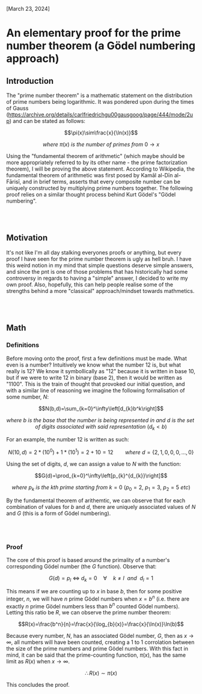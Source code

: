 [March 23, 2024]

# An elementary proof for the prime number theorem (a Gödel numbering approach)

## Introduction
The "prime number theorem" is a mathematic statement on the distribution of prime numbers being logarithmic. It was pondered upon during the times of Gauss (https://archive.org/details/carlfriedrichgu00gausgoog/page/444/mode/2up) and can be stated as follows:

```math
\pi(x)\sim\frac{x}{\ln(x)}
```
```math
where\ \pi(x)\ is\ the\ number\ of\ primes\ from\ 0\to x
```

Using the "fundamental theorem of arithmetic" (which maybe should be more appropriately referred to by its other name - the prime factorization theorem), I will be proving the above statement. According to Wikipedia, the fundamental theorem of arithmetic was first posed by Kamāl al-Dīn al-Fārisī, and in brief terms, asserts that every composite number can be uniquely constructed by multiplying prime numbers together. The following proof relies on a similar thought process behind Kurt Gödel's "Gödel numbering".

<br></br>

## Motivation
It's not like I'm all day stalking everyones proofs or anything, but every proof I have seen for the prime number theorem is ugly as hell bruh. I have this weird notion in my mind that simple questions deserve simple answers, and since the pnt is one of those problems that has historically had some controversy in regards to having a "simple" answer, I decided to write my own proof. Also, hopefully, this can help people realise some of the strengths behind a more "classical" approach/mindset towards mathmetics.

<br></br>

## Math

### Definitions
Before moving onto the proof, first a few definitions must be made. What even is a number? Intuitively we know what the number 12 is, but what really is 12? We know it symbollically as "12" because it is written in base 10, but if we were to write 12 in binary (base 2), then it would be written as "1100". This is the train of thought that provoked our initial question, and with a similar line of reasoning we imagine the following formalisation of some number, $N$:

```math
N(b,d)=\sum_{k=0}^\infty\left[d_{k}b^k\right]
```
```math
where\ b\ is\ the\ base\ that\ the\ number\ is\ being\ represented\ in\ and\ d\ is\ the\ set\ of\ digits\ associated\ with\ said\ representation\ (d_{k} < b)
```

For an example, the number 12 is written as such:

```math
N(10,d)=2*(10^0)+1*(10^1)=2+10=12\qquad where\ d=\left\{2,1,0,0,0,\ldots,0\right\}
```

Using the set of digits, $d$, we can assign a value to $N$ with the function:

```math
G(d)=\prod_{k=0}^\infty\left[p_{k}^{d_{k}}\right]
```
```math
where\ p_{k}\ is\ the\ kth\ prime\ starting\ from\ k=0\ (p_{0}=2,\ p_{1}=3,\ p_{2}=5\ etc)
```

By the fundamental theorem of arithemtic, we can observe that for each combination of values for $b$ and $d$, there are uniquely associated values of $N$ and $G$ (this is a form of Gödel numbering). 

<br></br>

### Proof
The core of this proof is based around the primality of a number's corresponding Gödel number (the $G$ function). Observe that:

```math
G(d)=p_{l}\ \iff \ d_{k}=0\quad\forall\quad k\neq l\ \ and\ \ d_{l}=1
```

This means if we are counting up to $x$ in base $b$, then for some positive integer, $n$, we will have $n$ prime Gödel numbers when $x=b^n$ (i.e. there are exactly $n$ prime Gödel numbers less than $b^n$ counted Gödel numbers). Letting this ratio be $R$, we can observe the prime number theorem: 

```math
R(x)=\frac{b^n}{n}=\frac{x}{\log_{b}(x)}=\frac{x}{\ln(x)}\ln(b)
```

Because every number, $N$, has an associated Gödel number, $G$, then as $x\to\infty$, all numbers will have been counted, creating a 1 to 1 corrolation between the size of the prime numbers and prime Gödel numbers. With this fact in mind, it can be said that the prime-counting function, $\pi(x)$, has the same limit as $R(x)$ when $x\to\infty$.

```math
\therefore R(x)\sim\pi(x)
```

This concludes the proof.
